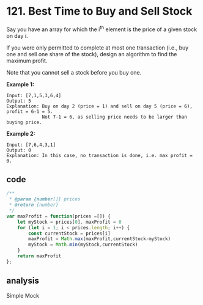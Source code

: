 # 121. Best Time to Buy and Sell Stock

Say you have an array for which the i<sup>th</sup> element is the price of a given stock on day i.

If you were only permitted to complete at most one transaction (i.e., buy one and sell one share of the stock), design an algorithm to find the maximum profit.

Note that you cannot sell a stock before you buy one.

**Example 1:**

```
Input: [7,1,5,3,6,4]
Output: 5
Explanation: Buy on day 2 (price = 1) and sell on day 5 (price = 6), profit = 6-1 = 5.
             Not 7-1 = 6, as selling price needs to be larger than buying price.
```

**Example 2:**

```
Input: [7,6,4,3,1]
Output: 0
Explanation: In this case, no transaction is done, i.e. max profit = 0.
```

## code

```js
/**
 * @param {number[]} prices
 * @return {number}
 */
var maxProfit = function(prices =[]) {
    let myStock = prices[0], maxProfit = 0
    for (let i = 1; i < prices.length; i++) {
        const currentStock = prices[i]
        maxProfit = Math.max(maxProfit,currentStock-myStock)
        myStock = Math.min(myStock,currentStock)
    }
    return maxProfit
};
```

## analysis

Simple Mock
